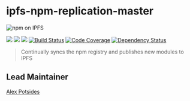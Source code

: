 # ipfs-npm-replication-master

![npm on IPFS](https://github.com/ipfs-shipyard/ipfs-npm-registry-mirror/raw/master/img/npm-on-ipfs.svg?sanitize=true)

[![](https://img.shields.io/badge/made%20by-Protocol%20Labs-blue.svg?style=flat-square)](https://protocol.ai)
[![](https://img.shields.io/badge/project-IPFS-blue.svg?style=flat-square)](http://ipfs.io/)
[![](https://img.shields.io/badge/freenode-%23ipfs-blue.svg?style=flat-square)](http://webchat.freenode.net/?channels=%23ipfs)
[![Build Status](https://ci.ipfs.team/buildStatus/icon?job=IPFS%20Shipyard/ipfs-npm-registry-mirror/master)](https://ci.ipfs.team/job/IPFS%20Shipyard/job/ipfs-npm-registry-mirror/job/master/)
[![Code Coverage](https://codecov.io/gh/ipfs-shipyard/ipfs-npm-registry-mirror/branch/master/graph/badge.svg)](https://codecov.io/gh/ipfs-shipyard/ipfs-npm-registry-mirror)
[![Dependency Status](https://david-dm.org/ipfs-shipyard/ipfs-npm-registry-mirror.svg?style=flat-square)](https://david-dm.org/ipfs-shipyard/ipfs-npm-registry-mirror)

> Continually syncs the npm registry and publishes new modules to IPFS

## Lead Maintainer

[Alex Potsides](https://github.com/achingbrain)
